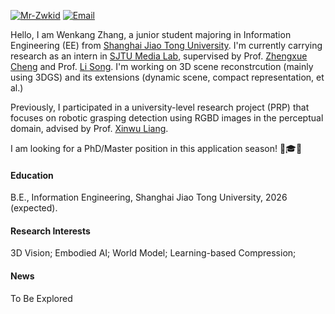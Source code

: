

[![Mr-Zwkid](https://img.shields.io/badge/Mr_Zwkid-github-blue?logo=github)](https://github.com/Mr-Zwkid)  [![Email](https://img.shields.io/badge/conquer.wkzhang@sjtu.edu.cn-email-green?logo=mailboxdotorg)
](mailto:conquer.wkzhang@sjtu.edu.cn )

Hello, I am Wenkang Zhang, a junior student majoring in Information Engineering (EE) from [Shanghai Jiao Tong University](https://www.sjtu.edu.cn/). I'm currently carrying research as an intern in [SJTU Media Lab](https://medialab.sjtu.edu.cn/), supervised by Prof. [Zhengxue Cheng](https://medialab.sjtu.edu.cn/author/zhengxue-cheng/) and Prof. [Li Song](https://medialab.sjtu.edu.cn/author/li-song/). I'm working on 3D scene reconstrcution (mainly using 3DGS) and its extensions (dynamic scene, compact representation, et al.)

Previously, I participated in a university-level research project (PRP) that focuses on robotic grasping detection using RGBD images in the perceptual domain, advised by Prof. [Xinwu Liang](https://www.aero.sjtu.edu.cn/szdw/szml/51).

I am looking for a PhD/Master position in this application season! 👊🎓🔥


#### Education
B.E., Information Engineering, Shanghai Jiao Tong University, 2026 (expected).

#### Research Interests
3D Vision; Embodied AI; World Model; Learning-based Compression;

#### News
To Be Explored
<!-- [CLICK HERE TO SEE MORE!](https://notes.sjtu.edu.cn/s/KXi6h8u-b) -->
